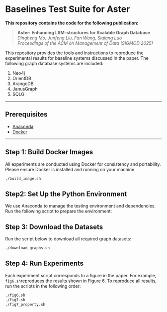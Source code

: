 # Baselines Test Suite for Aster

**This repository contains the code for the following publication:**

> **Aster: Enhancing LSM-structures for Scalable Graph Database**  
> *Dingheng Mo, Junfeng Liu, Fan Wang, Siqiang Luo*  
> *Proceedings of the ACM on Management of Data (SIGMOD 2025)*

This repository provides the tools and instructions to reproduce the experimental results for baseline systems discussed in the paper. The following graph database systems are included:

1. Neo4j  
2. OrientDB  
3. ArangoDB  
4. JanusGraph  
5. SQLG  

---

## Prerequisites

- [Anaconda](https://www.anaconda.com/)
- [Docker](https://www.docker.com/)

---

## Step 1: Build Docker Images

All experiments are conducted using Docker for consistency and portability. Please ensure Docker is installed and running on your machine.

```bash
./build_image.sh
```

## Step2: Set Up the Python Environment
We use Anaconda to manage the testing environment and dependencies. Run the following script to prepare the environment:

## Step 3: Download the Datasets
Run the script below to download all required graph datasets:
```bash
./download_graphs.sh
```

## Step 4: Run Experiments
Each experiment script corresponds to a figure in the paper. For example, `fig6.sh`reproduces the results shown in Figure 6. To reproduce all results, run the scripts in the following order:
```bash
./fig6.sh
./fig7.sh
./fig7_property.sh
```
